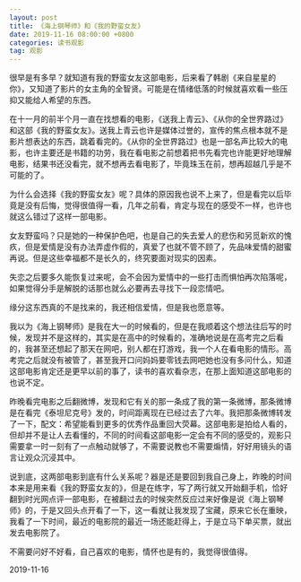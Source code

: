 ```yaml
---
layout: post
title: 《海上钢琴师》和《我的野蛮女友》
date: 2019-11-16 08:00:00 +0800
categories: 读书观影
tag: 观影
---
```




很早是有多早？就知道有我的野蛮女友这部电影，后来看了韩剧《来自星星的你》，又知道了影片的女主角的全智贤。可能是在情绪低落的时候就喜欢看一些压抑又能给人希望的东西。

在十一月的前半个月一直在找想看的电影，《送我上青云》、《从你的全世界路过》和这部《我的野蛮女友》。送我上青云也许是媒体过誉的，宣传的焦点根本就不是影片想表达的东西，跳着看完的。《从你的全世界路过》也是一部名声比较大的电影，也许主要还是书籍的功劳，我在看电影之前想着把书先看完也许能更好地理解电影，结果书还没看完，就不想再去看电影了，毕竟珠玉在前，想再超越几乎是不可能的了。

为什么会选择《我的野蛮女友》呢？具体的原因我也说不上来了，但是看完以后毕竟是没有后悔，觉得很值得一看，几年之前看，肯定与现在的感受不一样，也许也就这么错过了这样一部电影。

女友野蛮吗？只是她的一种保护色吧，也是自己的失去爱人的悲伤和另觅新欢的愧疚，但是爱情是没有办法弄虚作假的，真爱了也就不管不顾了，先品味爱情的甜蜜再说。但是这些幸福都不是长久的，终究要面对现实的因素。

失恋之后要多久能恢复过来呢，会不会因为爱情中的一些打击而惧怕再次陷落呢，如果觉得分手是解脱的话那也就么必要再去寻找下一段恋情吧。

缘分这东西真的不是找来的，我还相信爱情，但是我也愿意等。

我以为《海上钢琴师》是我在大一的时候看的，但是在我顺着这个想法往后写的时候，发现并不是这样的，其实是在高中的时候看的，准确地说是在高考完之后看的，我甚至还想起了那天在网吧，别人都在打游戏，我一个人在看电影的情形。高考完之后就没有被管了，甚至我开口问妈妈要零钱去网吧她也没有多问什么，知道这部电影肯定还是更早以前的事了，读书的喜欢看杂志，在那上面知道这部电影的也说不定。

昨晚看完电影之后翻微博，发现和它有关的那一条成了我的第一条微博，那条微博是在看完《泰坦尼克号》发的，时间距离现在已经过去了六年。我把那条微博转发了一下，配文：希望能看到更多的优秀作品重回大荧幕。这部电影是拍给人看的，但却并不是让人去看懂的，不同的时间看这部电影一定会有不同的感受的，观影只需要拿一时一刻有了一点触动就够了，不需要说教也不需要煽情，好好用镜头的语言让观众沉浸其中。

说到底，这两部电影到底有什么关系呢？器是还是要回到我自己身上，昨晚的时间本来是用来看《我的野蛮女友的》，但是在练字，写了两行就又开始翻手机，恰好翻到时光网点评一部电影，在被翻过去的时候突然反应过来好像是说《海上钢琴师》的，于是又回头点开看了一下，这一看就让我发现了宝藏，原来它长在重映，我看了一下时间，最近的电影院的最近一场还能赶得上，于是立马下单买票，就出发去电影院了。

不需要问好不好看，自己喜欢的电影，情怀也是有的，我觉得很值得。

2019-11-16